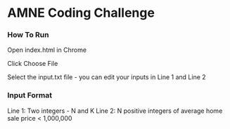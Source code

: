 # AMNE Coding Challenge
### How To Run

Open index.html in Chrome

Click Choose File

Select the input.txt file - you can edit your inputs in Line 1 and Line 2

### Input Format

Line 1: Two integers - N and K
Line 2: N positive integers of average home sale price < 1,000,000


